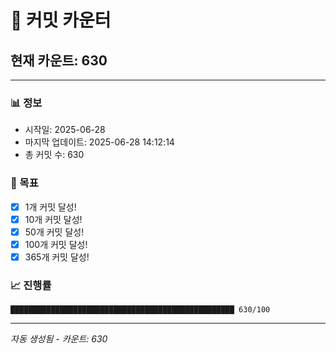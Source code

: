 # 🔢 커밋 카운터

## 현재 카운트: 630

---

### 📊 정보
- 시작일: 2025-06-28
- 마지막 업데이트: 2025-06-28 14:12:14
- 총 커밋 수: 630

### 🎯 목표
- [x] 1개 커밋 달성!
- [x] 10개 커밋 달성!
- [x] 50개 커밋 달성!
- [x] 100개 커밋 달성!
- [x] 365개 커밋 달성!

### 📈 진행률
```
██████████████████████████████████████████████████ 630/100
```

---
*자동 생성됨 - 카운트: 630*
